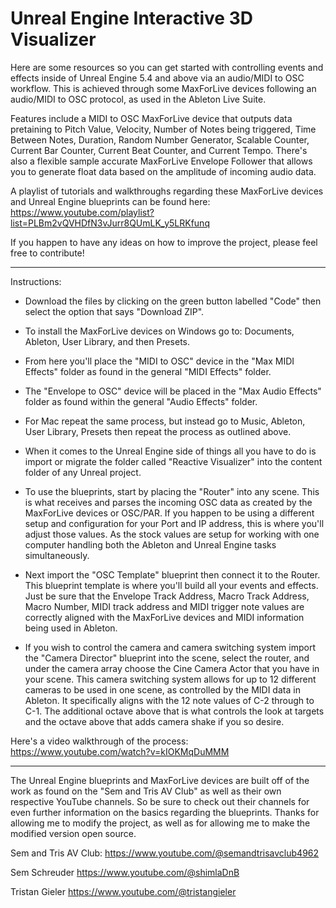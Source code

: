 # Unreal Engine Interactive 3D Visualizer
Here are some resources so you can get started with controlling events and effects inside of Unreal Engine 5.4 and above via an audio/MIDI to OSC workflow. This is achieved through some MaxForLive devices following an audio/MIDI to OSC protocol, as used in the Ableton Live Suite.

Features include a MIDI to OSC MaxForLive device that outputs data pretaining to Pitch Value, Velocity, Number of Notes being triggered, Time Between Notes, Duration, Random Number Generator, Scalable Counter, Current Bar Counter, Current Beat Counter, and Current Tempo.
There's also a flexible sample accurate MaxForLive Envelope Follower that allows you to generate float data based on the amplitude of incoming audio data.

A playlist of tutorials and walkthroughs regarding these MaxForLive devices and Unreal Engine blueprints can be found here:
https://www.youtube.com/playlist?list=PLBm2vQVHDfN3vJurr8QUmLK_y5LRKfunq

If you happen to have any ideas on how to improve the project, please feel free to contribute!

_______________________________________________________________________________________________________________________________________________________________________________________________________

Instructions:

- Download the files by clicking on the green button labelled "Code" then select the option that says "Download ZIP".
- To install the MaxForLive devices on Windows go to: Documents, Ableton, User Library, and then Presets. 
- From here you'll place the "MIDI to OSC" device in the "Max MIDI Effects" folder as found in the general "MIDI Effects" folder.
- The "Envelope to OSC" device will be placed in the "Max Audio Effects" folder as found within the general "Audio Effects" folder.
- For Mac repeat the same process, but instead go to Music, Ableton, User Library, Presets then repeat the process as outlined above.

- When it comes to the Unreal Engine side of things all you have to do is import or migrate the folder called "Reactive Visualizer" into the content folder of any Unreal project.
  
- To use the blueprints, start by placing the "Router" into any scene. This is what receives and parses the incoming OSC data as created by the MaxForLive devices or OSC/PAR. 
If you happen to be using a different setup and configuration for your Port and IP address, this is where you'll adjust those values. As the stock values are setup for working with one computer handling both the Ableton and Unreal Engine tasks simultaneously.

- Next import the "OSC Template" blueprint then connect it to the Router. This blueprint template is where you'll build all your events and effects. Just be sure that the Envelope Track Address, Macro Track Address, Macro Number, MIDI track address and MIDI trigger note values are correctly aligned with the MaxForLive devices and MIDI information being used in Ableton. 

- If you wish to control the camera and camera switching system import the "Camera Director" blueprint into the scene, select the router, and under the camera array choose the Cine Camera Actor that you have in your scene. This camera switching system allows for up to 12 different cameras to be used in one scene, as controlled by the MIDI data in Ableton. It specifically aligns with the 12 note values of C-2 through to C-1. The additional octave above that is what controls the look at targets and the octave above that adds camera shake if you so desire.

Here's a video walkthrough of the process:
https://www.youtube.com/watch?v=kIOKMqDuMMM
  
_______________________________________________________________________________________________________________________________________________________________________________________________________

The Unreal Engine blueprints and MaxForLive devices are built off of the work as found on the "Sem and Tris AV Club" as well as their own respective YouTube channels. So be sure to check out their channels for even further information on the basics regarding the blueprints. Thanks for allowing me to modify the project, as well as for allowing me to make the modified version open source.

Sem and Tris AV Club:
https://www.youtube.com/@semandtrisavclub4962

Sem Schreuder
https://www.youtube.com/@shimlaDnB

Tristan Gieler
https://www.youtube.com/@tristangieler
